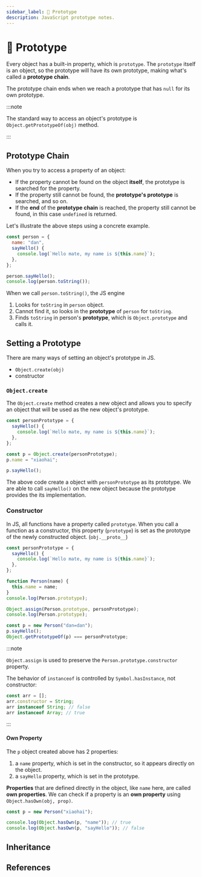 ```yaml
---
sidebar_label: 🧬 Prototype
description: JavaScript prototype notes.
---
```


# 🧬 Prototype

Every object has a built-in property, which is `prototype`. The `prototype` itself is an object, so the prototype will have its own prototype, making what's called a **prototype chain**.

The prototype chain ends when we reach a prototype that has `null` for its own prototype.

:::note

The standard way to access an object's prototype is `Object.getPrototypeOf(obj)` method.

:::

## Prototype Chain

When you try to access a property of an object:

- If the property cannot be found on the object **itself**, the prototype is searched for the property.
- If the property still cannot be found, the **prototype's prototype** is searched, and so on.
- If the **end** of the **prototype chain** is reached, the property still cannot be found, in this case `undefined` is returned.

Let's illustrate the above steps using a concrete example.

```js
const person = {
  name: "dan",
  sayHello() {
    console.log(`Hello mate, my name is ${this.name}`);
  },
};

person.sayHello();
console.log(person.toString());
```

When we call `person.toString()`, the JS engine

1. Looks for `toString` in `person` object.
2. Cannot find it, so looks in the **prototype** of `person` for `toString`.
3. Finds `toString` in person's **prototype**, which is `Object.prototype` and calls it.

## Setting a Prototype

There are many ways of setting an object's prototype in JS.

- `Object.create(obj)`
- constructor

### `Object.create`

The `Object.create` method creates a new object and allows you to specify an object that will be used as the new object's prototype.

```js
const personPrototype = {
  sayHello() {
    console.log(`Hello mate, my name is ${this.name}`);
  },
};

const p = Object.create(personPrototype);
p.name = "xiaohai";

p.sayHello();
```

The above code create a object with `personPrototype` as its prototype. We are able to call `sayHello()` on the new object because the prototype provides the its implementation.

### Constructor

In JS, all functions have a property called `prototype`. When you call a function as a constructor, this property (`prototype`) is set as the prototype of the newly constructed object. (`obj.__proto__`)

```js
const personPrototype = {
  sayHello() {
    console.log(`Hello mate, my name is ${this.name}`);
  },
};

function Person(name) {
  this.name = name;
}
console.log(Person.prototype);

Object.assign(Person.prototype, personPrototype);
console.log(Person.prototype);

const p = new Person("dan=dan");
p.sayHello();
Object.getPrototypeOf(p) === personPrototype;
```

:::note

`Object.assign` is used to preserve the `Person.prototype.constructor` property.

The behavior of `instanceof` is controlled by `Symbol.hasInstance`, not constructor:

```js
const arr = [];
arr.constructor = String;
arr instanceof String; // false
arr instanceof Array; // true
```

:::

#### Own Property

The `p` object created above has 2 properties:

1. a `name` property, which is set in the constructor, so it appears directly on the object.
2. a `sayHello` property, which is set in the prototype.

**Properties** that are defined directly in the object, like `name` here, are called **own properties**. We can check if a property is an **own property** using `Object.hasOwn(obj, prop)`.

```js
const p = new Person("xiaohai");

console.log(Object.hasOwn(p, "name")); // true
console.log(Object.hasOwn(p, "sayHello")); // false
```

## Inheritance

## References
